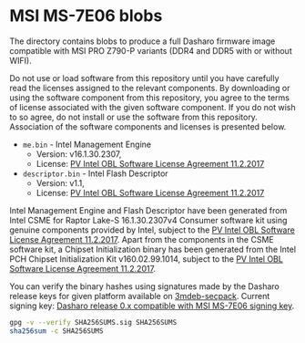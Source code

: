 # MSI MS-7E06 blobs

The directory contains blobs to produce a full Dasharo firmware image
compatible with MSI PRO Z790-P variants (DDR4 and DDR5 with or without WIFI).

Do not use or load software from this repository until you have carefully read
the licenses assigned to the relevant components. By downloading or using the
software component from this repository, you agree to the terms of license
associated with the given software component. If you do not wish to so agree,
do not install or use the software from this repository. Association of the
software components and licenses is presented below.

* `me.bin` - Intel Management Engine
  - Version: v16.1.30.2307,
  - License: [PV Intel OBL Software License Agreement 11.2.2017][INTEL SLA]
* `descriptor.bin` - Intel Flash Descriptor
  - Version: v1.1,
  - License: [PV Intel OBL Software License Agreement 11.2.2017][INTEL SLA]

Intel Management Engine and Flash Descriptor have been generated from Intel
CSME for Raptor Lake-S 16.1.30.2307v4 Consumer software kit using genuine
components provided by Intel, subject to the
[PV Intel OBL Software License Agreement 11.2.2017][INTEL SLA].
Apart from the components in the CSME software kit, a Chipset Initialization
binary has been generated from the Intel PCH Chipset Initialization Kit
v160.02.99.1014, subject to the
[PV Intel OBL Software License Agreement 11.2.2017][INTEL SLA].

You can verify the binary hashes using signatures made by the Dasharo release
keys for given platform available on [3mdeb-secpack](https://github.com/3mdeb/3mdeb-secpack).
Current signing key:
[Dasharo release 0.x compatible with MSI MS-7E06 signing key][KEY].

```bash
gpg -v --verify SHA256SUMS.sig SHA256SUMS
sha256sum -c SHA256SUMS
```

[INTEL SLA]: ../../licenses/pv%20intel%20obl%20software%20license%20agreement%2011.2.2017.pdf
[KEY]: https://github.com/3mdeb/3mdeb-secpack/blob/master/dasharo/msi_ms7e06/dasharo-release-0.x-compatible-with-msi-ms-7e06-signing-key.asc
